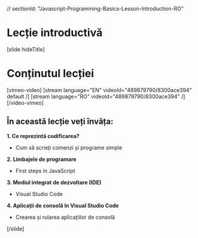 // sectionId: "Javascript-Programming-Basics-Lesson-Introduction-RO"

# Lecție introductivă

[slide hideTitle]

# Conținutul lecției

[vimeo-video]
[stream language="EN" videoId="489879790/8300ace394" default /]
[stream language="RO" videoId="489879790/8300ace394"  /]
[/video-vimeo]

## În această lecție veți învăța:

**1. Ce reprezintă codificarea?**
- Cum să scrieți comenzi și programe simple 

**2. Limbajele de programare**
- First steps in JavaScript

**3. Mediul integrat de dezvoltare (IDE)**
- Visual Studio Code

**4. Aplicații de consolă în Visual Studio Code**
- Crearea și rularea aplicațiilor de consolă

[/slide]